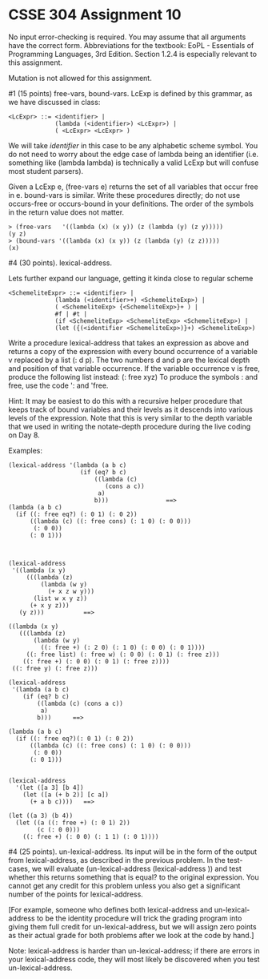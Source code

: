 # CSSE 304 Assignment 10

No input error-checking is required.  You may assume that all arguments have the correct form.
Abbreviations for the textbook: EoPL - Essentials of Programming Languages, 3rd Edition.
Section 1.2.4 is especially relevant to this assignment.
			
Mutation is not allowed for this assignment.

#1 (15 points) free-vars,  bound-vars.  LcExp is defined by this grammar, as we have discussed in class:

    <LcExpr> ::= <identifier> |
                 (lambda (<identifier>) <LcExpr>) |
                 ( <LcExpr> <LcExpr> )

We will take *identifier* in this case to be any alphabetic scheme
symbol.  You do not need to worry about the edge case of lambda being
an identifier (i.e. something like (lambda lambda) is technically a
valid LcExp but will confuse most student parsers).

Given a LcExp e, (free-vars e) returns the set of all variables that
occur free in e.  bound-vars is similar.  Write these procedures
directly; do not use occurs-free or occurs-bound in your definitions.
The order of the symbols in the return value does not matter.

    > (free-vars   '((lambda (x) (x y)) (z (lambda (y) (z y)))))
    (y z)
    > (bound-vars '((lambda (x) (x y)) (z (lambda (y) (z z)))))
    (x)

#4 (30 points).  lexical-address.

Lets further expand our language, getting it kinda close to regular scheme

    <SchemeliteExpr> ::= <identifier> |
                 (lambda (<identifier>+) <SchemeliteExp>) |
                 ( <SchemeliteExp> {<SchemeliteExp>}+ ) |
                 #f | #t |
                 (if <SchemeliteExp> <SchemeliteExp> <SchemeliteExp>) |
                 (let ({(<identifier <SchemeliteExp>)}+) <SchemeliteExp>)



Write a procedure lexical-address that takes an expression as above and returns a copy of the expression with every bound occurrence of a variable v replaced by a list (: d p).  The two numbers d and p are the lexical depth and position of that variable occurrence.  If the variable occurrence v is free, produce the following list instead: (: free xyz) To produce the symbols : and free, use the code  ': and 'free.

Hint:  It may be easiest to do this with a recursive helper procedure that keeps track of bound variables and their levels as it descends into various levels of the expression.  Note that this is very similar to the depth variable that we used in writing the notate-depth procedure during the live coding on Day 8.

Examples:
            
    (lexical-address '(lambda (a b c)
                        (if (eq? b c)
                            ((lambda (c)
                               (cons a c))
                             a)
                            b)))                ==>
    (lambda (a b c)
      (if ((: free eq?) (: 0 1) (: 0 2))
          ((lambda (c) ((: free cons) (: 1 0) (: 0 0)))
           (: 0 0))
          (: 0 1)))
    
    
    
    (lexical-address
     '((lambda (x y)
         (((lambda (z)
             (lambda (w y)
               (+ x z w y)))
           (list w x y z))
          (+ x y z)))
       (y z)))           ==>
    
    ((lambda (x y)
       (((lambda (z)
           (lambda (w y)
             ((: free +) (: 2 0) (: 1 0) (: 0 0) (: 0 1))))
         ((: free list) (: free w) (: 0 0) (: 0 1) (: free z)))
        ((: free +) (: 0 0) (: 0 1) (: free z))))
     ((: free y) (: free z)))
    
    (lexical-address 
     '(lambda (a b c) 
        (if (eq? b c) 
            ((lambda (c) (cons a c)) 
             a)           
            b)))      ==>
    
    (lambda (a b c) 
      (if ((: free eq?)(: 0 1) (: 0 2)) 
          ((lambda (c) ((: free cons) (: 1 0) (: 0 0))) 
           (: 0 0)) 
          (: 0 1)))
    
    
    (lexical-address
      '(let ([a 3] [b 4])
        (let ([a (+ b 2)] [c a])
          (+ a b c))))   ==>
    
    (let ((a 3) (b 4))
      (let ((a ((: free +) (: 0 1) 2)) 
            (c (: 0 0)))
        ((: free +) (: 0 0) (: 1 1) (: 0 1))))

#4 (25 points). un-lexical-address.  Its input will be in the form of the output from lexical-address, as described in the previous problem. In the test-cases, we will evaluate 
   (un-lexical-address (lexical-address <some-expression>)) 
and test whether this returns something that is equal? to the original expression.  You cannot get any credit for this problem unless you also get a significant number of the points for lexical-address.  

[For example, someone who defines both lexical-address and un-lexical-address to be the identity procedure will trick the grading program into giving them full credit for un-lexical-address, but we will assign zero points as their actual grade for both problems after we look at the code by hand.]

Note: lexical-address is harder than un-lexical-address; if there are errors in your lexical-address code, they will most likely be discovered when you test un-lexical-address.




